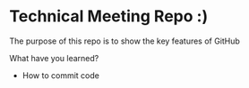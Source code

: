 # Technical Meeting Repo :) 
The purpose of this repo is to show the key features of GitHub

What have you learned? 
- How to commit code 

